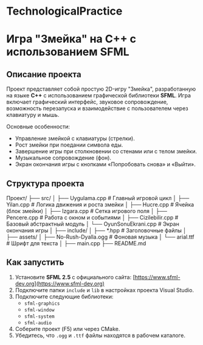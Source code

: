 # TechnologicalPractice
# Игра "Змейка" на C++ с использованием SFML


## Описание проекта

Проект представляет собой простую 2D-игру "Змейка", разработанную на языке **C++** с использованием графической библиотеки **SFML**. Игра включает графический интерфейс, звуковое сопровождение, возможность перезапуска и взаимодействие с пользователем через клавиатуру и мышь.

Основные особенности:
- Управление змейкой с клавиатуры (стрелки).
- Рост змейки при поедании символа еды.
- Завершение игры при столкновении со стенами или с телом змейки.
- Музыкальное сопровождение (фон).
- Экран окончания игры с кнопками «Попробовать снова» и «Выйти».



## Структура проекта

Проект/
├── src/
│ ├── Uygulama.cpp # Главный игровой цикл
│ ├── Yilan.cpp # Логика движения и роста змейки
│ ├── Hucre.cpp # Ячейка (блок змейки)
│ ├── Izgara.cpp # Сетка игрового поля
│ ├── Pencere.cpp # Работа с окном и событиями
│ ├── Cizilebilir.cpp # Базовый абстрактный модуль
│ └── OyunSonuEkrani.cpp # Экран окончания игры
│
├── include/
│ ├── *.hpp # Заголовочные файлы
│
├── assets/
│ ├── No-Rush-Dyalla.ogg # Фоновая музыка
│ └── arial.ttf # Шрифт для текста
│
├── main.cpp
├── README.md

## Как запустить

1. Установите **SFML 2.5** с официального сайта: [https://www.sfml-dev.org](https://www.sfml-dev.org)
2. Подключите папки `include` и `lib` в настройках проекта Visual Studio.
3. Подключите следующие библиотеки:
   - `sfml-graphics`
   - `sfml-window`
   - `sfml-system`
   - `sfml-audio`
4. Соберите проект (F5) или через CMake.
5. Убедитесь, что `.ogg` и `.ttf` файлы находятся в рабочем каталоге.
   

